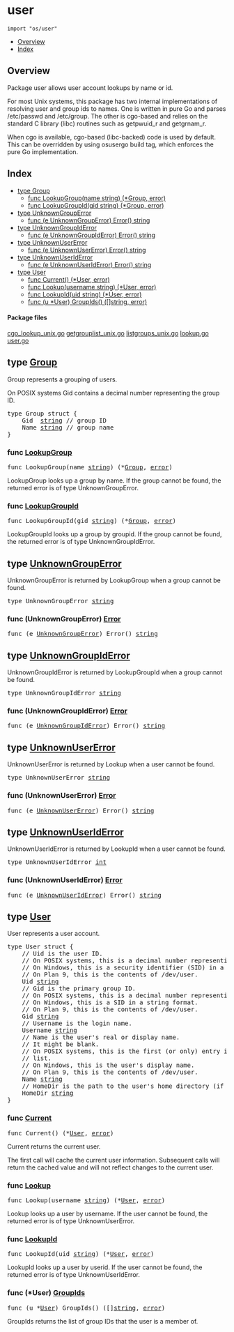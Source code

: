 

# user
`import "os/user"`

* [Overview](#pkg-overview)
* [Index](#pkg-index)

## <a id="pkg-overview">Overview</a>
Package user allows user account lookups by name or id.

For most Unix systems, this package has two internal implementations of
resolving user and group ids to names. One is written in pure Go and
parses /etc/passwd and /etc/group. The other is cgo-based and relies on
the standard C library (libc) routines such as getpwuid_r and getgrnam_r.

When cgo is available, cgo-based (libc-backed) code is used by default.
This can be overridden by using osusergo build tag, which enforces
the pure Go implementation.




## <a id="pkg-index">Index</a>
* [type Group](#Group)
  * [func LookupGroup(name string) (*Group, error)](#LookupGroup)
  * [func LookupGroupId(gid string) (*Group, error)](#LookupGroupId)
* [type UnknownGroupError](#UnknownGroupError)
  * [func (e UnknownGroupError) Error() string](#UnknownGroupError.Error)
* [type UnknownGroupIdError](#UnknownGroupIdError)
  * [func (e UnknownGroupIdError) Error() string](#UnknownGroupIdError.Error)
* [type UnknownUserError](#UnknownUserError)
  * [func (e UnknownUserError) Error() string](#UnknownUserError.Error)
* [type UnknownUserIdError](#UnknownUserIdError)
  * [func (e UnknownUserIdError) Error() string](#UnknownUserIdError.Error)
* [type User](#User)
  * [func Current() (*User, error)](#Current)
  * [func Lookup(username string) (*User, error)](#Lookup)
  * [func LookupId(uid string) (*User, error)](#LookupId)
  * [func (u *User) GroupIds() ([]string, error)](#User.GroupIds)




#### <a id="pkg-files">Package files</a>
[cgo_lookup_unix.go](https://golang.org/src/os/user/cgo_lookup_unix.go) [getgrouplist_unix.go](https://golang.org/src/os/user/getgrouplist_unix.go) [listgroups_unix.go](https://golang.org/src/os/user/listgroups_unix.go) [lookup.go](https://golang.org/src/os/user/lookup.go) [user.go](https://golang.org/src/os/user/user.go) 








## <a id="Group">type</a> [Group](https://golang.org/src/os/user/user.go?s=1880:1953#L46)
Group represents a grouping of users.

On POSIX systems Gid contains a decimal number representing the group ID.


<pre>type Group struct {
<span id="Group.Gid"></span>    Gid  <a href="/pkg/builtin/#string">string</a> <span class="comment">// group ID</span>
<span id="Group.Name"></span>    Name <a href="/pkg/builtin/#string">string</a> <span class="comment">// group name</span>
}
</pre>









### <a id="LookupGroup">func</a> [LookupGroup](https://golang.org/src/os/user/lookup.go?s=1320:1365#L40)
<pre>func LookupGroup(name <a href="/pkg/builtin/#string">string</a>) (*<a href="#Group">Group</a>, <a href="/pkg/builtin/#error">error</a>)</pre>
LookupGroup looks up a group by name. If the group cannot be found, the
returned error is of type UnknownGroupError.




### <a id="LookupGroupId">func</a> [LookupGroupId](https://golang.org/src/os/user/lookup.go?s=1527:1573#L46)
<pre>func LookupGroupId(gid <a href="/pkg/builtin/#string">string</a>) (*<a href="#Group">Group</a>, <a href="/pkg/builtin/#error">error</a>)</pre>
LookupGroupId looks up a group by groupid. If the group cannot be found, the
returned error is of type UnknownGroupIdError.






## <a id="UnknownGroupError">type</a> [UnknownGroupError](https://golang.org/src/os/user/user.go?s=2648:2677#L76)
UnknownGroupError is returned by LookupGroup when
a group cannot be found.


<pre>type UnknownGroupError <a href="/pkg/builtin/#string">string</a></pre>











### <a id="UnknownGroupError.Error">func</a> (UnknownGroupError) [Error](https://golang.org/src/os/user/user.go?s=2679:2720#L78)
<pre>func (e <a href="#UnknownGroupError">UnknownGroupError</a>) Error() <a href="/pkg/builtin/#string">string</a></pre>



## <a id="UnknownGroupIdError">type</a> [UnknownGroupIdError](https://golang.org/src/os/user/user.go?s=2439:2470#L68)
UnknownGroupIdError is returned by LookupGroupId when
a group cannot be found.


<pre>type UnknownGroupIdError <a href="/pkg/builtin/#string">string</a></pre>











### <a id="UnknownGroupIdError.Error">func</a> (UnknownGroupIdError) [Error](https://golang.org/src/os/user/user.go?s=2472:2515#L70)
<pre>func (e <a href="#UnknownGroupIdError">UnknownGroupIdError</a>) Error() <a href="/pkg/builtin/#string">string</a></pre>



## <a id="UnknownUserError">type</a> [UnknownUserError](https://golang.org/src/os/user/user.go?s=2236:2264#L60)
UnknownUserError is returned by Lookup when
a user cannot be found.


<pre>type UnknownUserError <a href="/pkg/builtin/#string">string</a></pre>











### <a id="UnknownUserError.Error">func</a> (UnknownUserError) [Error](https://golang.org/src/os/user/user.go?s=2266:2306#L62)
<pre>func (e <a href="#UnknownUserError">UnknownUserError</a>) Error() <a href="/pkg/builtin/#string">string</a></pre>



## <a id="UnknownUserIdError">type</a> [UnknownUserIdError](https://golang.org/src/os/user/user.go?s=2030:2057#L52)
UnknownUserIdError is returned by LookupId when a user cannot be found.


<pre>type UnknownUserIdError <a href="/pkg/builtin/#int">int</a></pre>











### <a id="UnknownUserIdError.Error">func</a> (UnknownUserIdError) [Error](https://golang.org/src/os/user/user.go?s=2059:2101#L54)
<pre>func (e <a href="#UnknownUserIdError">UnknownUserIdError</a>) Error() <a href="/pkg/builtin/#string">string</a></pre>



## <a id="User">type</a> [User](https://golang.org/src/os/user/user.go?s=893:1757#L19)
User represents a user account.


<pre>type User struct {
<span id="User.Uid"></span>    <span class="comment">// Uid is the user ID.</span>
    <span class="comment">// On POSIX systems, this is a decimal number representing the uid.</span>
    <span class="comment">// On Windows, this is a security identifier (SID) in a string format.</span>
    <span class="comment">// On Plan 9, this is the contents of /dev/user.</span>
    Uid <a href="/pkg/builtin/#string">string</a>
<span id="User.Gid"></span>    <span class="comment">// Gid is the primary group ID.</span>
    <span class="comment">// On POSIX systems, this is a decimal number representing the gid.</span>
    <span class="comment">// On Windows, this is a SID in a string format.</span>
    <span class="comment">// On Plan 9, this is the contents of /dev/user.</span>
    Gid <a href="/pkg/builtin/#string">string</a>
<span id="User.Username"></span>    <span class="comment">// Username is the login name.</span>
    Username <a href="/pkg/builtin/#string">string</a>
<span id="User.Name"></span>    <span class="comment">// Name is the user&#39;s real or display name.</span>
    <span class="comment">// It might be blank.</span>
    <span class="comment">// On POSIX systems, this is the first (or only) entry in the GECOS field</span>
    <span class="comment">// list.</span>
    <span class="comment">// On Windows, this is the user&#39;s display name.</span>
    <span class="comment">// On Plan 9, this is the contents of /dev/user.</span>
    Name <a href="/pkg/builtin/#string">string</a>
<span id="User.HomeDir"></span>    <span class="comment">// HomeDir is the path to the user&#39;s home directory (if they have one).</span>
    HomeDir <a href="/pkg/builtin/#string">string</a>
}
</pre>









### <a id="Current">func</a> [Current](https://golang.org/src/os/user/lookup.go?s=390:419#L4)
<pre>func Current() (*<a href="#User">User</a>, <a href="/pkg/builtin/#error">error</a>)</pre>
Current returns the current user.

The first call will cache the current user information.
Subsequent calls will return the cached value and will not reflect
changes to the current user.




### <a id="Lookup">func</a> [Lookup](https://golang.org/src/os/user/lookup.go?s=770:813#L22)
<pre>func Lookup(username <a href="/pkg/builtin/#string">string</a>) (*<a href="#User">User</a>, <a href="/pkg/builtin/#error">error</a>)</pre>
Lookup looks up a user by username. If the user cannot be found, the
returned error is of type UnknownUserError.




### <a id="LookupId">func</a> [LookupId](https://golang.org/src/os/user/lookup.go?s=1052:1092#L31)
<pre>func LookupId(uid <a href="/pkg/builtin/#string">string</a>) (*<a href="#User">User</a>, <a href="/pkg/builtin/#error">error</a>)</pre>
LookupId looks up a user by userid. If the user cannot be found, the
returned error is of type UnknownUserIdError.






### <a id="User.GroupIds">func</a> (\*User) [GroupIds](https://golang.org/src/os/user/lookup.go?s=1678:1721#L51)
<pre>func (u *<a href="#User">User</a>) GroupIds() ([]<a href="/pkg/builtin/#string">string</a>, <a href="/pkg/builtin/#error">error</a>)</pre>
GroupIds returns the list of group IDs that the user is a member of.







